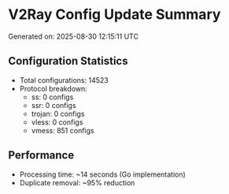 # V2Ray Config Update Summary
Generated on: 2025-08-30 12:15:11 UTC

## Configuration Statistics
- Total configurations: 14523
- Protocol breakdown:
  - ss: 0 configs
  - ssr: 0 configs
  - trojan: 0 configs
  - vless: 0 configs
  - vmess: 851 configs

## Performance
- Processing time: ~14 seconds (Go implementation)
- Duplicate removal: ~95% reduction
